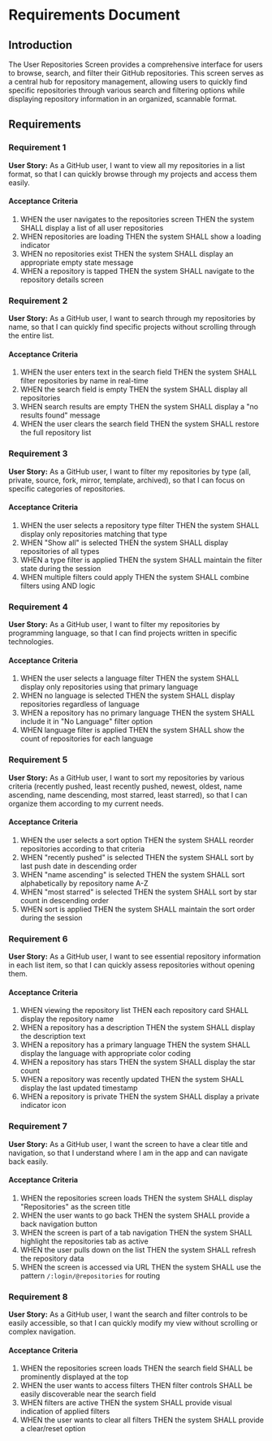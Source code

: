 # Requirements Document

## Introduction

The User Repositories Screen provides a comprehensive interface for users to browse, search, and filter their GitHub repositories. This screen serves as a central hub for repository management, allowing users to quickly find specific repositories through various search and filtering options while displaying repository information in an organized, scannable format.

## Requirements

### Requirement 1

**User Story:** As a GitHub user, I want to view all my repositories in a list format, so that I can quickly browse through my projects and access them easily.

#### Acceptance Criteria

1. WHEN the user navigates to the repositories screen THEN the system SHALL display a list of all user repositories
2. WHEN repositories are loading THEN the system SHALL show a loading indicator
3. WHEN no repositories exist THEN the system SHALL display an appropriate empty state message
4. WHEN a repository is tapped THEN the system SHALL navigate to the repository details screen

### Requirement 2

**User Story:** As a GitHub user, I want to search through my repositories by name, so that I can quickly find specific projects without scrolling through the entire list.

#### Acceptance Criteria

1. WHEN the user enters text in the search field THEN the system SHALL filter repositories by name in real-time
2. WHEN the search field is empty THEN the system SHALL display all repositories
3. WHEN search results are empty THEN the system SHALL display a "no results found" message
4. WHEN the user clears the search field THEN the system SHALL restore the full repository list

### Requirement 3

**User Story:** As a GitHub user, I want to filter my repositories by type (all, private, source, fork, mirror, template, archived), so that I can focus on specific categories of repositories.

#### Acceptance Criteria

1. WHEN the user selects a repository type filter THEN the system SHALL display only repositories matching that type
2. WHEN "Show all" is selected THEN the system SHALL display repositories of all types
3. WHEN a type filter is applied THEN the system SHALL maintain the filter state during the session
4. WHEN multiple filters could apply THEN the system SHALL combine filters using AND logic

### Requirement 4

**User Story:** As a GitHub user, I want to filter my repositories by programming language, so that I can find projects written in specific technologies.

#### Acceptance Criteria

1. WHEN the user selects a language filter THEN the system SHALL display only repositories using that primary language
2. WHEN no language is selected THEN the system SHALL display repositories regardless of language
3. WHEN a repository has no primary language THEN the system SHALL include it in "No Language" filter option
4. WHEN language filter is applied THEN the system SHALL show the count of repositories for each language

### Requirement 5

**User Story:** As a GitHub user, I want to sort my repositories by various criteria (recently pushed, least recently pushed, newest, oldest, name ascending, name descending, most starred, least starred), so that I can organize them according to my current needs.

#### Acceptance Criteria

1. WHEN the user selects a sort option THEN the system SHALL reorder repositories according to that criteria
2. WHEN "recently pushed" is selected THEN the system SHALL sort by last push date in descending order
3. WHEN "name ascending" is selected THEN the system SHALL sort alphabetically by repository name A-Z
4. WHEN "most starred" is selected THEN the system SHALL sort by star count in descending order
5. WHEN sort is applied THEN the system SHALL maintain the sort order during the session

### Requirement 6

**User Story:** As a GitHub user, I want to see essential repository information in each list item, so that I can quickly assess repositories without opening them.

#### Acceptance Criteria

1. WHEN viewing the repository list THEN each repository card SHALL display the repository name
2. WHEN a repository has a description THEN the system SHALL display the description text
3. WHEN a repository has a primary language THEN the system SHALL display the language with appropriate color coding
4. WHEN a repository has stars THEN the system SHALL display the star count
5. WHEN a repository was recently updated THEN the system SHALL display the last updated timestamp
6. WHEN a repository is private THEN the system SHALL display a private indicator icon

### Requirement 7

**User Story:** As a GitHub user, I want the screen to have a clear title and navigation, so that I understand where I am in the app and can navigate back easily.

#### Acceptance Criteria

1. WHEN the repositories screen loads THEN the system SHALL display "Repositories" as the screen title
2. WHEN the user wants to go back THEN the system SHALL provide a back navigation button
3. WHEN the screen is part of a tab navigation THEN the system SHALL highlight the repositories tab as active
4. WHEN the user pulls down on the list THEN the system SHALL refresh the repository data
5. WHEN the screen is accessed via URL THEN the system SHALL use the pattern `/:login/@repositories` for routing

### Requirement 8

**User Story:** As a GitHub user, I want the search and filter controls to be easily accessible, so that I can quickly modify my view without scrolling or complex navigation.

#### Acceptance Criteria

1. WHEN the repositories screen loads THEN the search field SHALL be prominently displayed at the top
2. WHEN the user wants to access filters THEN filter controls SHALL be easily discoverable near the search field
3. WHEN filters are active THEN the system SHALL provide visual indication of applied filters
4. WHEN the user wants to clear all filters THEN the system SHALL provide a clear/reset option